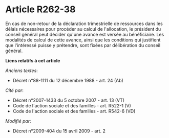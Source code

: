 # Article R262-38

En cas de non-retour de la déclaration trimestrielle de ressources dans les délais nécessaires pour procéder au calcul de
l'allocation, le président du conseil général peut décider qu'une avance est versée au bénéficiaire. Les modalités de calcul
de cette avance, ainsi que les conditions qui justifient que l'intéressé puisse y prétendre, sont fixées par délibération du
conseil général.

**Liens relatifs à cet article**

_Anciens textes_:

  - Décret n°88-1111 du 12 décembre 1988 - art. 24 (Ab)

_Cité par_:

  - Décret n°2007-1433 du 5 octobre 2007 - art. 13 (VT)
  - Code de l'action sociale et des familles - art. R522-1 (V)
  - Code de l'action sociale et des familles - art. R542-6 (VD)

_Modifié par_:

  - Décret n°2009-404 du 15 avril 2009 - art. 2
